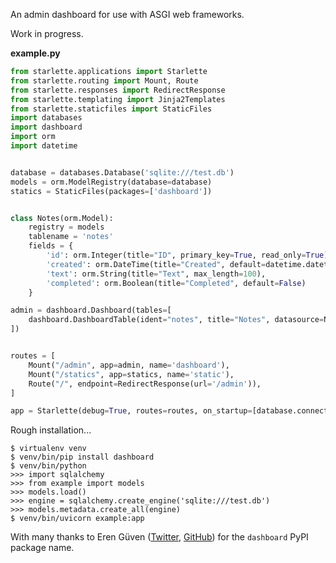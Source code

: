 An admin dashboard for use with ASGI web frameworks.

Work in progress.

**example.py**

```python
from starlette.applications import Starlette
from starlette.routing import Mount, Route
from starlette.responses import RedirectResponse
from starlette.templating import Jinja2Templates
from starlette.staticfiles import StaticFiles
import databases
import dashboard
import orm
import datetime


database = databases.Database('sqlite:///test.db')
models = orm.ModelRegistry(database=database)
statics = StaticFiles(packages=['dashboard'])


class Notes(orm.Model):
    registry = models
    tablename = 'notes'
    fields = {
        'id': orm.Integer(title="ID", primary_key=True, read_only=True),
        'created': orm.DateTime(title="Created", default=datetime.datetime.now, read_only=True),
        'text': orm.String(title="Text", max_length=100),
        'completed': orm.Boolean(title="Completed", default=False)
    }

admin = dashboard.Dashboard(tables=[
    dashboard.DashboardTable(ident="notes", title="Notes", datasource=Notes.objects.order_by('-id')),
])


routes = [
    Mount("/admin", app=admin, name='dashboard'),
    Mount("/statics", app=statics, name='static'),
    Route("/", endpoint=RedirectResponse(url='/admin')),
]

app = Starlette(debug=True, routes=routes, on_startup=[database.connect], on_shutdown=[database.disconnect])
```

Rough installation...

```shell
$ virtualenv venv
$ venv/bin/pip install dashboard
$ venv/bin/python
>>> import sqlalchemy
>>> from example import models
>>> models.load()
>>> engine = sqlalchemy.create_engine('sqlite:///test.db')
>>> models.metadata.create_all(engine)
$ venv/bin/uvicorn example:app
```

With many thanks to Eren Güven ([Twitter](https://twitter.com/cyberfart), [GitHub](https://github.com/eguven/)) for the `dashboard` PyPI package name.
